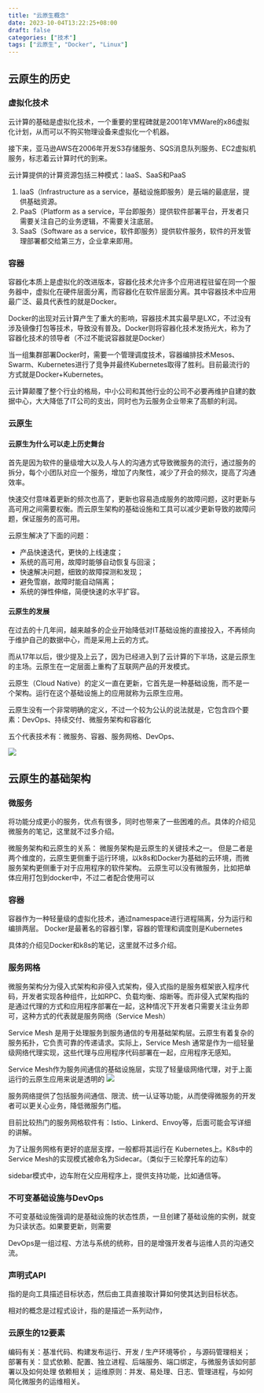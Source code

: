 ```yaml
---
title: "云原生概念"
date: 2023-10-04T13:22:25+08:00
draft: false
categories: ["技术"]
tags: ["云原生", "Docker", "Linux"]
---
```


## 云原生的历史

### 虚拟化技术

云计算的基础是虚拟化技术，一个重要的里程碑就是2001年VMWare的x86虚拟化计划，从而可以不购买物理设备来虚拟化一个机器。

接下来，亚马逊AWS在2006年开发S3存储服务、SQS消息队列服务、EC2虚拟机服务，标志着云计算时代的到来。

云计算提供的计算资源包括三种模式：IaaS、SaaS和PaaS

1. IaaS（Infrastructure as a service，基础设施即服务）是云端的最底层，提供基础资源。
2. PaaS（Platform as a service，平台即服务）提供软件部署平台，开发者只需要关注自己的业务逻辑，不需要关注底层。
3. SaaS（Software as a service，软件即服务）提供软件服务，软件的开发管理部署都交给第三方，企业拿来即用。


### 容器

容器化本质上是虚拟化的改进版本，容器化技术允许多个应用进程驻留在同一个服务器中，虚拟化在硬件层面分离，而容器化在软件层面分离。其中容器技术中应用最广泛、最具代表性的就是Docker。

Docker的出现对云计算产生了重大的影响，容器技术其实最早是LXC，不过没有涉及镜像打包等技术，导致没有普及。Docker则将容器化技术发扬光大，称为了容器化技术的领导者（不过不能说容器就是Docker）

当一组集群部署Docker时，需要一个管理调度技术，容器编排技术Mesos、Swarm、Kubernetes进行了竞争并最终Kubernetes取得了胜利。目前最流行的方式就是Docker+Kubernetes。

云计算颠覆了整个行业的格局，中小公司和其他行业的公司不必要再维护自建的数据中心，大大降低了IT公司的支出，同时也为云服务企业带来了高额的利润。

### 云原生

#### 云原生为什么可以走上历史舞台

首先是因为软件的量级增大以及人与人的沟通方式导致微服务的流行，通过服务的拆分，每个小团队对应一个服务，增加了内聚性，减少了开会的频次，提高了沟通效率。

快速交付意味着更新的频次也高了，更新也容易造成服务的故障问题，这时更新与高可用之间需要权衡。而云原生架构的基础设施和工具可以减少更新导致的故障问题，保证服务的高可用。

云原生解决了下面的问题：
- 产品快速迭代，更快的上线速度；
- 系统的高可用，故障时能够自动恢复与回滚；
- 快速解决问题，细致的故障探测和发现；
- 避免雪崩，故障时能自动隔离；
- 系统的弹性伸缩，简便快速的水平扩容。

#### 云原生的发展

在过去的十几年间，越来越多的企业开始降低对IT基础设施的直接投入，不再倾向于维护自己的数据中心，而是采用上云的方式。

而从17年以后，很少提及上云了，因为已经进入到了云计算的下半场，这是云原生的主场。云原生在一定层面上重构了互联网产品的开发模式。

云原生（Cloud Native）的定义一直在更新，它首先是一种基础设施，而不是一个架构。运行在这个基础设施上的应用就称为云原生应用。

云原生没有一个非常明确的定义，不过一个较为公认的说法就是，它包含四个要素：DevOps、持续交付、微服务架构和容器化

五个代表技术有：微服务、容器、服务网格、DevOps、

![](https://cloudn.com.au/img/cloud-native.png)


## 云原生的基础架构

### 微服务

将功能分成更小的服务，优点有很多，同时也带来了一些困难的点。具体的介绍见微服务的笔记，这里就不过多介绍。

微服务架构和云原生的关系：
微服务架构是云原生的关键技术之一。
但是二者是两个维度的，云原生更侧重于运行环境，以k8s和Docker为基础的云环境，而微服务架构更侧重于对于应用程序的软件架构。
云原生可以没有微服务，比如把单体应用打包到docker中，不过二者配合使用可以

### 容器

容器作为一种轻量级的虚拟化技术，通过namespace进行进程隔离，分为运行和编排两层。
Docker是最著名的容器引擎，容器的管理和调度则是Kubernetes

具体的介绍见Docker和k8s的笔记，这里就不过多介绍。

### 服务网格

微服务架构分为侵入式架构和非侵入式架构，侵入式指的是服务框架嵌入程序代码，开发者实现各种组件，比如RPC、负载均衡、熔断等。而非侵入式架构指的是通过代理的方式和应用程序部署在一起，这种情况下开发者只需要关注业务即可，这种方式的代表就是服务网络（Service Mesh）

Service Mesh 是用于处理服务到服务通信的专用基础架构层。云原生有着复杂的服务拓扑，它负责可靠的传递请求。实际上，Service Mesh 通常是作为一组轻量级网络代理实现，这些代理与应用程序代码部署在一起，应用程序无感知。

Service Mesh作为服务间通信的基础设施层，实现了轻量级网络代理，对于上面运行的云原生应用来说是透明的
![](https://res.cloudinary.com/dbmkzs2ez/image/upload/v1649939157/service-mesh-1.png)

服务网络提供了包括服务间通信、限流、统一认证等功能，从而使得微服务的开发者可以更关心业务，降低微服务门槛。

目前比较热门的服务网格软件有：Istio、Linkerd、Envoy等，后面可能会写详细的讲解。

为了让服务网格有更好的底层支撑，一般都将其运行在 Kubernetes上。K8s中的Service Mesh的实现模式被命名为Sidecar。（类似于三轮摩托车的边车）

sidebar模式中，边车附在父应用程序上，提供支持功能，比如通信等。


### 不可变基础设施与DevOps

不可变基础设施强调的是基础设施的状态性质，一旦创建了基础设施的实例，就变为只读状态。如果要更新，则需要

DevOps是一组过程、方法与系统的统称，目的是增强开发者与运维人员的沟通交流。

### 声明式API

指的是向工具描述目标状态，然后由工具直接取计算如何使其达到目标状态。

相对的概念是过程式设计，指的是描述一系列动作，

### 云原生的12要素

编码有关：基准代码、构建发布运行、开发 / 生产环境等价 ，与源码管理相关；
部署有关：显式依赖、配置、独立进程、后端服务、端口绑定，与微服务该如何部署以及如何处理
依赖相关；
运维原则：并发、易处理、日志、管理进程，与如何简化微服务的运维相关。
